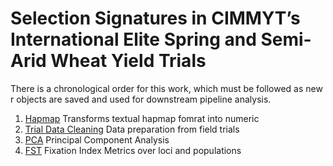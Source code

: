 # Selection Signatures in CIMMYT’s International Elite Spring and Semi-Arid Wheat Yield Trials

There is a chronological order for this work, which must be followed as new r objects are saved and used for downstream pipeline analysis.

1. [Hapmap](hapmap)  Transforms textual hapmap fomrat into numeric
2. [Trial Data Cleaning](trial_data_cleaning) Data preparation from field trials
3. [PCA](PCA) Principal Component Analysis
4. [FST](FST) Fixation Index Metrics over loci and populations
